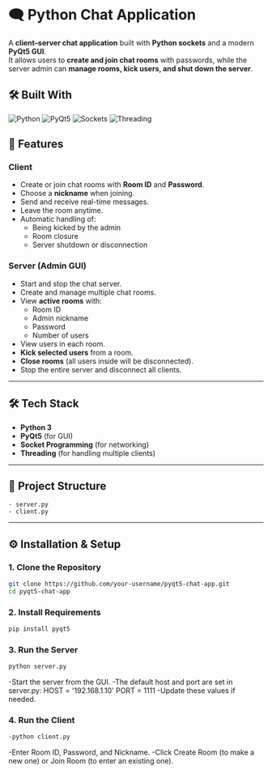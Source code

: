# 🗨️ Python Chat Application

A **client–server chat application** built with **Python sockets** and a modern **PyQt5 GUI**.  
It allows users to **create and join chat rooms** with passwords, while the server admin can **manage rooms, kick users, and shut down the server**.

## 🛠️ Built With

![Python](https://img.shields.io/badge/Python-3776AB?style=for-the-badge&logo=python&logoColor=white)
![PyQt5](https://img.shields.io/badge/PyQt5-41CD52?style=for-the-badge&logo=qt&logoColor=white)
![Sockets](https://img.shields.io/badge/Sockets-000000?style=for-the-badge&logo=socket.io&logoColor=white)
![Threading](https://img.shields.io/badge/Threading-FFB400?style=for-the-badge&logo=python&logoColor=black)

## 🚀 Features

### Client
- Create or join chat rooms with **Room ID** and **Password**.
- Choose a **nickname** when joining.
- Send and receive real-time messages.
- Leave the room anytime.
- Automatic handling of:
  - Being kicked by the admin
  - Room closure
  - Server shutdown or disconnection

### Server (Admin GUI)
- Start and stop the chat server.
- Create and manage multiple chat rooms.
- View **active rooms** with:
  - Room ID
  - Admin nickname
  - Password
  - Number of users
- View users in each room.
- **Kick selected users** from a room.
- **Close rooms** (all users inside will be disconnected).
- Stop the entire server and disconnect all clients.

---

## 🛠️ Tech Stack
- **Python 3**
- **PyQt5** (for GUI)
- **Socket Programming** (for networking)
- **Threading** (for handling multiple clients)

---
## 📁 Project Structure
```
- server.py
- client.py
```

---

## ⚙️ Installation & Setup

### 1. Clone the Repository
```bash
git clone https://github.com/your-username/pyqt5-chat-app.git
cd pyqt5-chat-app
```
### 2. Install Requirements
```bash
pip install pyqt5
```
### 3. Run the Server
```bash
python server.py
```
-Start the server from the GUI.
-The default host and port are set in server.py:
  HOST = '192.168.1.10'
  PORT = 1111
-Update these values if needed.

### 4. Run the Client
```bash
-python client.py
```
-Enter Room ID, Password, and Nickname.
-Click Create Room (to make a new one) or Join Room (to enter an existing one).





